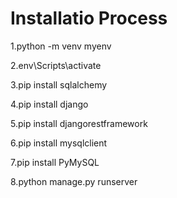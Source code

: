 # Installatio Process
1.python -m venv myenv

2.env\Scripts\activate

3.pip install sqlalchemy

4.pip install django

5.pip install djangorestframework

6.pip install mysqlclient

7.pip install PyMySQL

8.python manage.py runserver
